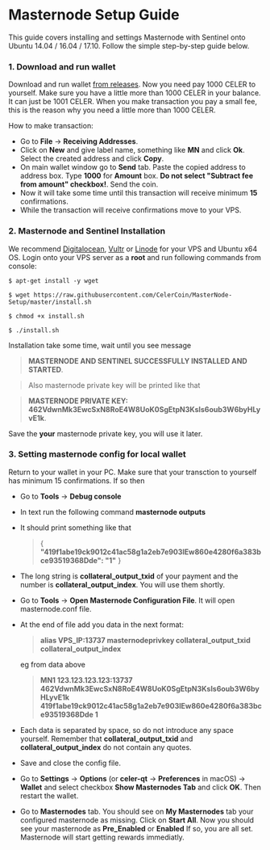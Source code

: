 # Masternode Setup Guide

This guide covers installing and  settings Masternode with Sentinel onto Ubuntu 14.04 / 16.04 / 17.10. Follow the simple step-by-step guide below. 

### 1. Download and run wallet

Download and run wallet [from releases](https://github.com/CelerCoin/celer/releases).
Now you need pay 1000 CELER to yourself. Make sure you have a little more than 1000 CELER in your balance. It can just be 1001 CELER. When you make
transaction you pay a small fee, this is the reason why you need
a little more than 1000 CELER.

How to make transaction:
- Go to **File** -> **Receiving Addresses**.
- Click on **New** and give label name, something like
**MN** and click **Ok**. Select the created address and click
**Copy**.
- On main wallet window go to **Send** tab. Paste the copied
address to address box. Type **1000** for **Amount** box. **Do not select "Subtract fee from amount" checkbox!**. Send the coin.
- Now it will take some time until this transaction will receive minimum **15** confirmations.
- While the transaction will receive confirmations move to your VPS.

### 2. Masternode and Sentinel Installation

We recommend [Digitalocean](http://digitalocean.com), [Vultr](https://www.vultr.com) or [Linode](https://www.linode.com) for your VPS and Ubuntu x64 OS. Login onto your VPS server as a **root** and run following commands from console:

    $ apt-get install -y wget

    $ wget https://raw.githubusercontent.com/CelerCoin/MasterNode-Setup/master/install.sh

    $ chmod +x install.sh

    $ ./install.sh

Installation take some time, wait until you see message
>**MASTERNODE AND SENTINEL SUCCESSFULLY INSTALLED AND STARTED**.

>Also masternode private key will be printed like that

>**MASTERNODE PRIVATE KEY: 462VdwnMk3EwcSxN8RoE4W8UoK0SgEtpN3KsIs6oub3W6byHLyvE1k**.

Save the **your** masternode private key, you will use it later.

### 3. Setting masternode config for local wallet

Return to your wallet in your PC. Make sure that your transction to yourself has minimum 15 confirmations. If so then
- Go to **Tools** -> **Debug console**
- In text run the following command **masternode outputs**
- It should print something like that
    >{ **"419f1abe19ck9012c41ac58g1a2eb7e903lEw860e4280f6a383bce93519368Dde": "1"** }
- The long string is **collateral_output_txid** of your payment and the number is **collateral_output_index**. You will use them shortly.
- Go to **Tools** -> **Open Masternode Configuration File**. It will open masternode.conf file.
- At the end of file add you data in the next format:
    >**alias VPS_IP:13737 masternodeprivkey collateral_output_txid collateral_output_index**
    
    eg from data above
    
    >**MN1 123.123.123.123:13737 462VdwnMk3EwcSxN8RoE4W8UoK0SgEtpN3KsIs6oub3W6byHLyvE1k 419f1abe19ck9012c41ac58g1a2eb7e903lEw860e4280f6a383bce93519368Dde 1**
- Each data is separated by space, so do not introduce any space yourself. Remember that **collateral_output_txid** and **collateral_output_index** do not contain any quotes.
- Save and close the config file. 
- Go to **Settings** -> **Options** (or **celer-qt** -> **Preferences** in macOS) -> **Wallet** and select checkbox **Show Masternodes Tab** and click **OK**. Then restart the wallet.
- Go to **Masternodes** tab. You should see on **My Masternodes** tab your configured masternode as missing. Click on **Start All**. Now you should see your masternode as **Pre_Enabled** or **Enabled** If so, you are all set. Masternode will start getting rewards immediatly.

